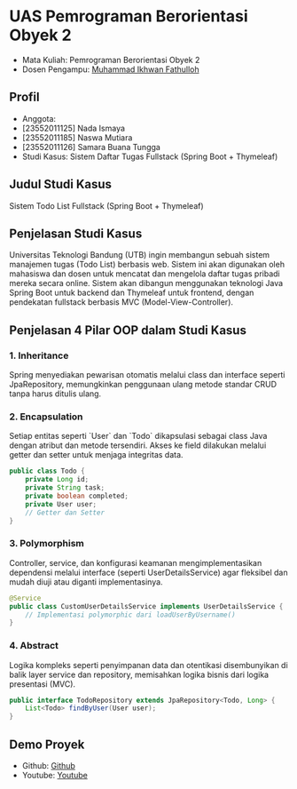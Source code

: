 # UAS Pemrograman Berorientasi Obyek 2
<ul>
  <li>Mata Kuliah: Pemrograman Berorientasi Obyek 2</li>
  <li>Dosen Pengampu: <a href="https://github.com/Muhammad-Ikhwan-Fathulloh">Muhammad Ikhwan Fathulloh</a></li>
</ul>

## Profil
<ul>
  <li>Anggota:</li>
  <li>[23552011125] Nada Ismaya</li>
  <li>[23552011185] Naswa Mutiara</li>
  <li>[23552011126] Samara Buana Tungga</li></li>
  <li>Studi Kasus: Sistem Daftar Tugas Fullstack (Spring Boot + Thymeleaf)</li>
</ul>

## Judul Studi Kasus
<p>Sistem Todo List Fullstack (Spring Boot + Thymeleaf)</p>

## Penjelasan Studi Kasus
<p>Universitas Teknologi Bandung (UTB) ingin membangun sebuah sistem manajemen tugas (Todo List)
berbasis web. Sistem ini akan digunakan oleh mahasiswa dan dosen untuk mencatat dan mengelola daftar
tugas pribadi mereka secara online.
Sistem akan dibangun menggunakan teknologi Java Spring Boot untuk backend dan Thymeleaf untuk
frontend, dengan pendekatan fullstack berbasis MVC (Model-View-Controller).</p>

## Penjelasan 4 Pilar OOP dalam Studi Kasus

### 1. Inheritance
<p>Spring menyediakan pewarisan otomatis melalui class dan interface seperti JpaRepository, memungkinkan penggunaan ulang metode standar CRUD tanpa harus ditulis ulang.</p>

### 2. Encapsulation
<p>
Setiap entitas seperti `User` dan `Todo` dikapsulasi sebagai class Java dengan atribut dan metode tersendiri. Akses ke field dilakukan melalui getter dan setter untuk menjaga integritas data.

```java
public class Todo {
    private Long id;
    private String task;
    private boolean completed;
    private User user;
    // Getter dan Setter
}
```
</p>

### 3. Polymorphism
<p>
Controller, service, dan konfigurasi keamanan mengimplementasikan dependensi melalui interface (seperti UserDetailsService) agar fleksibel dan mudah diuji atau diganti implementasinya.

```java
@Service
public class CustomUserDetailsService implements UserDetailsService {
    // Implementasi polymorphic dari loadUserByUsername()
}
```
</p>

### 4. Abstract
<p>
Logika kompleks seperti penyimpanan data dan otentikasi disembunyikan di balik layer service dan repository, memisahkan logika bisnis dari logika presentasi (MVC).

```java
public interface TodoRepository extends JpaRepository<Todo, Long> {
    List<Todo> findByUser(User user);
}
```
</p>

## Demo Proyek
<ul>
  <li>Github: <a href="[https://github.com/SamaraBuanaTungga/DaftarTugas.git]">Github</a></li>
  <li>Youtube: <a href=" ">Youtube</a></li>
</ul>
